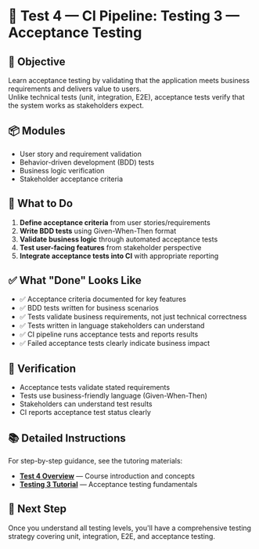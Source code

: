 # 🧪 Test 4 — CI Pipeline: Testing 3 — Acceptance Testing

## 🎯 Objective

Learn acceptance testing by validating that the application meets business requirements and delivers value to users.  
Unlike technical tests (unit, integration, E2E), acceptance tests verify that the system works as stakeholders expect.

## 📦 Modules

- User story and requirement validation
- Behavior-driven development (BDD) tests
- Business logic verification
- Stakeholder acceptance criteria

## 🧠 What to Do

1. **Define acceptance criteria** from user stories/requirements
2. **Write BDD tests** using Given-When-Then format
3. **Validate business logic** through automated acceptance tests
4. **Test user-facing features** from stakeholder perspective
5. **Integrate acceptance tests into CI** with appropriate reporting

## ✅ What "Done" Looks Like

- ✅ Acceptance criteria documented for key features
- ✅ BDD tests written for business scenarios
- ✅ Tests validate business requirements, not just technical correctness
- ✅ Tests written in language stakeholders can understand
- ✅ CI pipeline runs acceptance tests and reports results
- ✅ Failed acceptance tests clearly indicate business impact

## 🧪 Verification

- Acceptance tests validate stated requirements
- Tests use business-friendly language (Given-When-Then)
- Stakeholders can understand test results
- CI reports acceptance test status clearly

## 📚 Detailed Instructions

For step-by-step guidance, see the tutoring materials:

- **[Test 4 Overview](../../../tutoring/05_Test4_CI_Pipeline/_overview.md)** — Course introduction and concepts
- **[Testing 3 Tutorial](../../../tutoring/05_Test4_CI_Pipeline/testing3.md)** — Acceptance testing fundamentals

## 🚀 Next Step

Once you understand all testing levels, you'll have a comprehensive testing strategy covering unit, integration, E2E, and acceptance testing.
